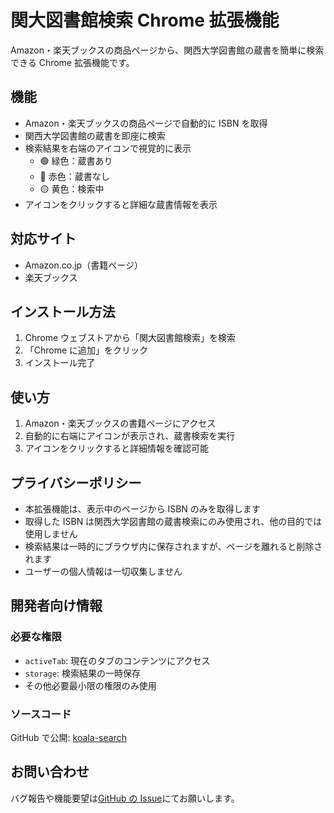 # 関大図書館検索 Chrome 拡張機能

Amazon・楽天ブックスの商品ページから、関西大学図書館の蔵書を簡単に検索できる Chrome 拡張機能です。

## 機能

- Amazon・楽天ブックスの商品ページで自動的に ISBN を取得
- 関西大学図書館の蔵書を即座に検索
- 検索結果を右端のアイコンで視覚的に表示
  - 🟢 緑色：蔵書あり
  - 🔴 赤色：蔵書なし
  - 🟡 黄色：検索中
- アイコンをクリックすると詳細な蔵書情報を表示

## 対応サイト

- Amazon.co.jp（書籍ページ）
- 楽天ブックス

## インストール方法

1. Chrome ウェブストアから「関大図書館検索」を検索
2. 「Chrome に追加」をクリック
3. インストール完了

## 使い方

1. Amazon・楽天ブックスの書籍ページにアクセス
2. 自動的に右端にアイコンが表示され、蔵書検索を実行
3. アイコンをクリックすると詳細情報を確認可能

## プライバシーポリシー

- 本拡張機能は、表示中のページから ISBN のみを取得します
- 取得した ISBN は関西大学図書館の蔵書検索にのみ使用され、他の目的では使用しません
- 検索結果は一時的にブラウザ内に保存されますが、ページを離れると削除されます
- ユーザーの個人情報は一切収集しません

## 開発者向け情報

### 必要な権限

- `activeTab`: 現在のタブのコンテンツにアクセス
- `storage`: 検索結果の一時保存
- その他必要最小限の権限のみ使用

### ソースコード

GitHub で公開: [koala-search](https://github.com/inoue2002/koala-search)

## お問い合わせ

バグ報告や機能要望は[GitHub の Issue](https://github.com/inoue2002/koala-search/issues)にてお願いします。
